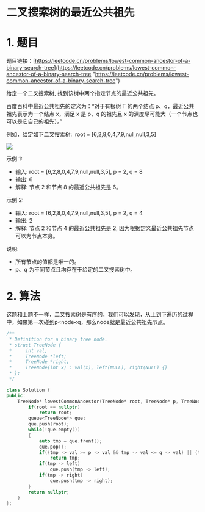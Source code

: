 # 二叉搜索树的最近公共祖先

# 1. 题目

题目链接：[https://leetcode.cn/problems/lowest-common-ancestor-of-a-binary-search-tree](https://leetcode.cn/problems/lowest-common-ancestor-of-a-binary-search-tree "https://leetcode.cn/problems/lowest-common-ancestor-of-a-binary-search-tree")

给定一个二叉搜索树, 找到该树中两个指定节点的最近公共祖先。

百度百科中最近公共祖先的定义为：“对于有根树 T 的两个结点 p、q，最近公共祖先表示为一个结点 x，满足 x 是 p、q 的祖先且 x 的深度尽可能大（一个节点也可以是它自己的祖先）。”

例如，给定如下二叉搜索树:  root = \[6,2,8,0,4,7,9,null,null,3,5]

![](https://code-thinking-1253855093.file.myqcloud.com/pics/20201018172243602.png)

示例 1:

- 输入: root = \[6,2,8,0,4,7,9,null,null,3,5], p = 2, q = 8
- 输出: 6
- 解释: 节点 2 和节点 8 的最近公共祖先是 6。

示例 2:

- 输入: root = \[6,2,8,0,4,7,9,null,null,3,5], p = 2, q = 4
- 输出: 2
- 解释: 节点 2 和节点 4 的最近公共祖先是 2, 因为根据定义最近公共祖先节点可以为节点本身。

说明:

- 所有节点的值都是唯一的。
- p、q 为不同节点且均存在于给定的二叉搜索树中。

# 2. 算法

这题和上题不一样，二叉搜索树是有序的，我们可以发现，从上到下遍历的过程中，如果第一次碰到p\<node\<q，那么node就是最近公共祖先节点。

```c++
/**
 * Definition for a binary tree node.
 * struct TreeNode {
 *     int val;
 *     TreeNode *left;
 *     TreeNode *right;
 *     TreeNode(int x) : val(x), left(NULL), right(NULL) {}
 * };
 */

class Solution {
public:
    TreeNode* lowestCommonAncestor(TreeNode* root, TreeNode* p, TreeNode* q) {
        if(root == nullptr)
            return root;
        queue<TreeNode*> que;
        que.push(root);
        while(!que.empty())
        {
            auto tmp = que.front();
            que.pop();
            if((tmp -> val >= p -> val && tmp -> val <= q -> val) || (tmp -> val <= p -> val && tmp -> val >= q -> val))
                return tmp;
            if(tmp -> left)
                que.push(tmp -> left);
            if(tmp -> right)
                que.push(tmp -> right);
        }
        return nullptr;
    }
};
```
